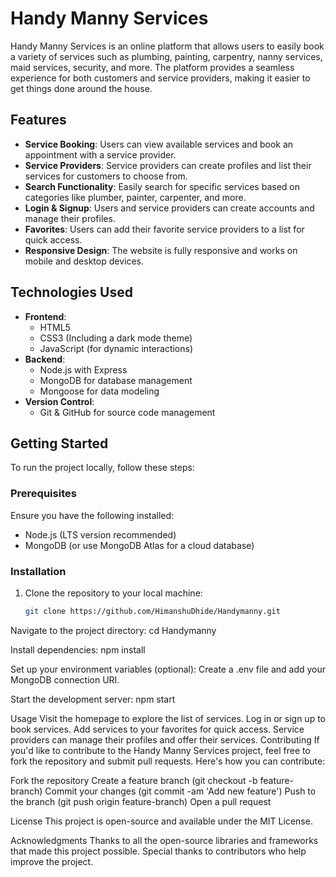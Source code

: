 # Handy Manny Services

Handy Manny Services is an online platform that allows users to easily book a variety of services such as plumbing, painting, carpentry, nanny services, maid services, security, and more. The platform provides a seamless experience for both customers and service providers, making it easier to get things done around the house.

## Features

- **Service Booking**: Users can view available services and book an appointment with a service provider.
- **Service Providers**: Service providers can create profiles and list their services for customers to choose from.
- **Search Functionality**: Easily search for specific services based on categories like plumber, painter, carpenter, and more.
- **Login & Signup**: Users and service providers can create accounts and manage their profiles.
- **Favorites**: Users can add their favorite service providers to a list for quick access.
- **Responsive Design**: The website is fully responsive and works on mobile and desktop devices.

## Technologies Used

- **Frontend**:
  - HTML5
  - CSS3 (Including a dark mode theme)
  - JavaScript (for dynamic interactions)
- **Backend**:
  - Node.js with Express
  - MongoDB for database management
  - Mongoose for data modeling
- **Version Control**:
  - Git & GitHub for source code management

## Getting Started

To run the project locally, follow these steps:

### Prerequisites

Ensure you have the following installed:
- Node.js (LTS version recommended)
- MongoDB (or use MongoDB Atlas for a cloud database)

### Installation

1. Clone the repository to your local machine:

   ```bash
   git clone https://github.com/HimanshuDhide/Handymanny.git
Navigate to the project directory:
cd Handymanny

Install dependencies:
npm install

Set up your environment variables (optional):
Create a .env file and add your MongoDB connection URI.

Start the development server:
npm start

Usage
Visit the homepage to explore the list of services.
Log in or sign up to book services.
Add services to your favorites for quick access.
Service providers can manage their profiles and offer their services.
Contributing
If you'd like to contribute to the Handy Manny Services project, feel free to fork the repository and submit pull requests. Here's how you can contribute:

Fork the repository
Create a feature branch (git checkout -b feature-branch)
Commit your changes (git commit -am 'Add new feature')
Push to the branch (git push origin feature-branch)
Open a pull request

License
This project is open-source and available under the MIT License.

Acknowledgments
Thanks to all the open-source libraries and frameworks that made this project possible.
Special thanks to contributors who help improve the project.
